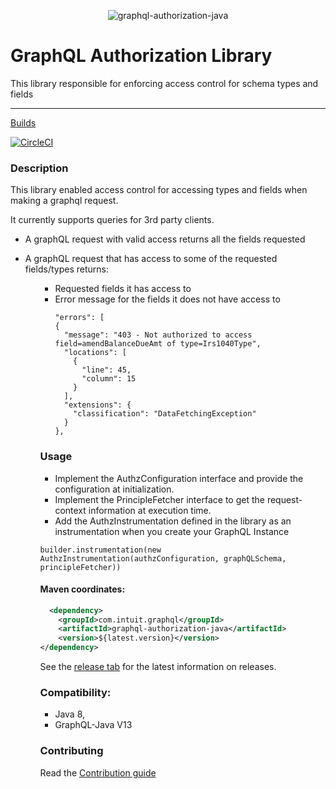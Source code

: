 <div align="center">

![graphql-authorization-java](./graphql-authorization-java-logo.png)

</div>

# GraphQL Authorization Library

This library responsible for enforcing access control for schema types and fields

-----


[Builds](https://app.circleci.com/pipelines/github/graph-quilt/graphql-authorization-java)    

[![CircleCI](https://circleci.com/gh/graph-quilt/graphql-authorization-java/tree/master.svg?style=shield)](https://app.circleci.com/pipelines/github/graph-quilt/graphql-authorization-java)

### Description

This library enabled access control for accessing types and fields when making a graphql request.

It currently supports queries for 3rd party clients.


*  A graphQL request with valid access returns all the fields requested 
*  A graphQL request that has access to some of the requested fields/types returns:
   <ul><ul><li> Requested fields it has access to</li>
   <li>Error message for the fields it does not have access to 
    

    ```
    "errors": [
    {
      "message": "403 - Not authorized to access field=amendBalanceDueAmt of type=Irs1040Type",
      "locations": [
        {
          "line": 45,
          "column": 15
        }
      ],
      "extensions": {
        "classification": "DataFetchingException"
      }
    },
    ```

### Usage

* Implement the AuthzConfiguration interface and provide the configuration at initialization.
* Implement the PrincipleFetcher interface to get the request-context information at execution time.
* Add the AuthzInstrumentation defined in the library as an instrumentation when you create your GraphQL Instance 

 ```
builder.instrumentation(new AuthzInstrumentation(authzConfiguration, graphQLSchema, principleFetcher))
 ```

#### Maven coordinates:

```xml
  <dependency>
    <groupId>com.intuit.graphql</groupId>
    <artifactId>graphql-authorization-java</artifactId>
    <version>${latest.version}</version>
</dependency>
```

See the [release tab](https://github.com/graph-quilt/graphql-authorization-java/releases) for
the latest information on releases.


### Compatibility:

 * Java 8, 
 * GraphQL-Java V13

### Contributing

Read the [Contribution guide](./.github/CONTRIBUTING.md)
